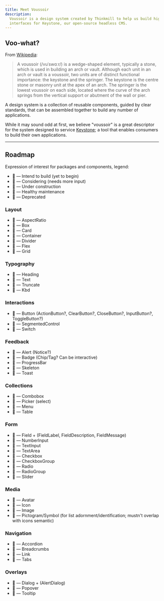 ```yaml
---
title: Meet Voussoir
description:
  Voussoir is a design system created by Thinkmill to help us build high-quality
  interfaces for Keystone, our open-source headless CMS.
---
```


## Voo-what?

From [Wikipedia](https://en.wikipedia.org/wiki/Voussoir):

> A voussoir (/vuˈswɑːr/) is a wedge-shaped element, typically a stone, which is
> used in building an arch or vault. Although each unit in an arch or vault is a
> voussoir, two units are of distinct functional importance: the keystone and
> the springer. The keystone is the centre stone or masonry unit at the apex of
> an arch. The springer is the lowest voussoir on each side, located where the
> curve of the arch springs from the vertical support or abutment of the wall or
> pier.

A design system is a collection of reusable components, guided by clear
standards, that can be assembled together to build any number of applications.

While it may sound odd at first, we believe "voussoir" is a great descriptor for
the system designed to service [Keystone](https://keystonejs.com/); a tool that
enables consumers to build their own applications.

---

## Roadmap

Expression of interest for packages and components, legend:

- 🌱 — Intend to build (yet to begin)
- 🔮 — Considering (needs more input)
- 🚧 — Under construction
- 🌳 — Healthy maintenance
- 👻 — Deprecated

### Layout

- 🔮 — AspectRatio
- 🚧 — Box
- 🌱 — Card
- 🚧 — Container
- 🌱 — Divider
- 🚧 — Flex
- 🚧 — Grid

### Typography

- 🚧 — Heading
- 🚧 — Text
- 🌱 — Truncate
- 🔮 — Kbd

### Interactions

- 🚧 — Button (ActionButton?, ClearButton?, CloseButton?, InputButton?,
  ToggleButton?)
- 🌱 — SegmentedControl
- 🌱 — Switch

### Feedback

- 🚧 — Alert (Notice?)
- 🌱 — Badge (Chip/Tag? Can be interactive)
- 🔮 — ProgressBar
- 🔮 — Skeleton
- 🌱 — Toast

### Collections

- 🌱 — Combobox
- 🌱 — Picker (select)
- 🌱 — Menu
- 🌱 — Table

### Form

- 🌱 — Field + (FieldLabel, FieldDescription, FieldMessage)
- 🌱 — NumberInput
- 🌱 — TextInput
- 🌱 — TextArea
- 🌱 — Checkbox
- 🌱 — CheckboxGroup
- 🌱 — Radio
- 🌱 — RadioGroup
- 🔮 — Slider

### Media

- 🔮 — Avatar
- 🚧 — Icon
- 🌱 — Image
- 🔮 — Pictogram/Symbol (for list adornment/identification; mustn't overlap with
  icons semantic)

### Navigation

- 🔮 — Accordion
- 🔮 — Breadcrumbs
- 🚧 — Link
- 🌱 — Tabs

### Overlays

- 🌱 — Dialog + (AlertDialog)
- 🌱 — Popover
- 🌱 — Tooltip
